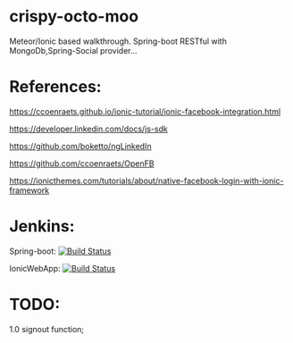 # crispy-octo-moo
Meteor/Ionic based walkthrough. Spring-boot RESTful with MongoDb,Spring-Social provider...

# References:

https://ccoenraets.github.io/ionic-tutorial/ionic-facebook-integration.html

https://developer.linkedin.com/docs/js-sdk

https://github.com/boketto/ngLinkedIn

https://github.com/ccoenraets/OpenFB

https://ionicthemes.com/tutorials/about/native-facebook-login-with-ionic-framework

# Jenkins:

Spring-boot: [![Build Status](http://ec2-54-218-63-45.us-west-2.compute.amazonaws.com:8080/job/DEV_Snap415_JavaSpringBoot/badge/icon)](http://ec2-54-218-63-45.us-west-2.compute.amazonaws.com:8080/job/DEV_Snap415_JavaSpringBoot/)

IonicWebApp: [![Build Status](http://ec2-54-218-63-45.us-west-2.compute.amazonaws.com:8080/job/DEV_Snap415_IonicWebApp/badge/icon)](http://ec2-54-218-63-45.us-west-2.compute.amazonaws.com:8080/job/DEV_Snap415_IonicWebApp/)

# TODO:

1.0 signout function;
